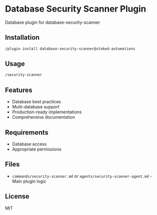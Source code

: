 # Database Security Scanner Plugin

Database plugin for database-security-scanner

## Installation

```bash
/plugin install database-security-scanner@stoked-automations
```

## Usage

```bash
/security-scanner
```

## Features

- Database best practices
- Multi-database support
- Production-ready implementations
- Comprehensive documentation

## Requirements

- Database access
- Appropriate permissions

## Files

- `commands/security-scanner.md` or `agents/security-scanner-agent.md` - Main plugin logic

## License

MIT
